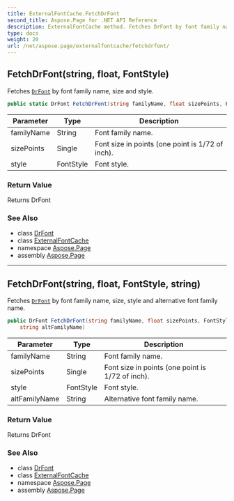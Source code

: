 ```yaml
---
title: ExternalFontCache.FetchDrFont
second_title: Aspose.Page for .NET API Reference
description: ExternalFontCache method. Fetches DrFont by font family name size and style
type: docs
weight: 20
url: /net/aspose.page/externalfontcache/fetchdrfont/
---
```

## FetchDrFont(string, float, FontStyle)

Fetches [`DrFont`](../../../aspose.page.font/drfont/) by font family name, size and style.

```csharp
public static DrFont FetchDrFont(string familyName, float sizePoints, FontStyle style)
```

| Parameter | Type | Description |
| --- | --- | --- |
| familyName | String | Font family name. |
| sizePoints | Single | Font size in points (one point is 1/72 of inch). |
| style | FontStyle | Font style. |

### Return Value

Returns DrFont

### See Also

* class [DrFont](../../../aspose.page.font/drfont/)
* class [ExternalFontCache](../)
* namespace [Aspose.Page](../../externalfontcache/)
* assembly [Aspose.Page](../../../)

---

## FetchDrFont(string, float, FontStyle, string)

Fetches [`DrFont`](../../../aspose.page.font/drfont/) by font family name, size, style and alternative font family name.

```csharp
public DrFont FetchDrFont(string familyName, float sizePoints, FontStyle style, 
    string altFamilyName)
```

| Parameter | Type | Description |
| --- | --- | --- |
| familyName | String | Font family name. |
| sizePoints | Single | Font size in points (one point is 1/72 of inch). |
| style | FontStyle | Font style. |
| altFamilyName | String | Alternative font family name. |

### Return Value

Returns DrFont

### See Also

* class [DrFont](../../../aspose.page.font/drfont/)
* class [ExternalFontCache](../)
* namespace [Aspose.Page](../../externalfontcache/)
* assembly [Aspose.Page](../../../)


